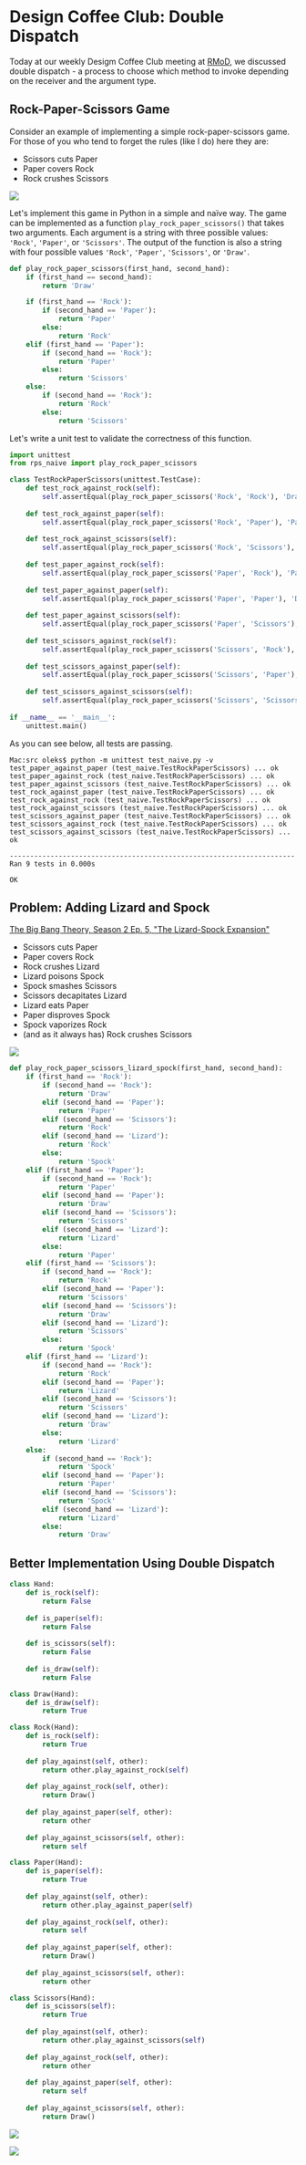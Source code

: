 # Design Coffee Club: Double Dispatch

Today at our weekly Desigm Coffee Club meeting at [RMoD](https://rmod.inria.fr), we discussed double dispatch - a process to choose which method to invoke depending on the receiver and the argument type.

## Rock-Paper-Scissors Game

Consider an example of implementing a simple rock-paper-scissors game. For those of you who tend to forget the rules (like I do) here they are:

- Scissors cuts Paper
- Paper covers Rock
- Rock crushes Scissors

![](figures/RockPaperScissorsDrawing.png)

Let's implement this game in Python in a simple and naïve way. The game can be implemented as a function `play_rock_paper_scissors()` that takes two arguments. Each argument is a string with three possible values: `'Rock'`, `'Paper'`, or `'Scissors'`. The output of the function is also a string with four possible values `'Rock'`, `'Paper'`, `'Scissors'`, or `'Draw'`.

```Python
def play_rock_paper_scissors(first_hand, second_hand):
    if (first_hand == second_hand):
        return 'Draw'

    if (first_hand == 'Rock'):
        if (second_hand == 'Paper'):
            return 'Paper'
        else:
            return 'Rock'
    elif (first_hand == 'Paper'):
        if (second_hand == 'Rock'):
            return 'Paper'
        else:
            return 'Scissors'
    else:
        if (second_hand == 'Rock'):
            return 'Rock'
        else:
            return 'Scissors'

```

Let's write a unit test to validate the correctness of this function.

```Python
import unittest
from rps_naive import play_rock_paper_scissors

class TestRockPaperScissors(unittest.TestCase):
    def test_rock_against_rock(self):
        self.assertEqual(play_rock_paper_scissors('Rock', 'Rock'), 'Draw')
        
    def test_rock_against_paper(self):
        self.assertEqual(play_rock_paper_scissors('Rock', 'Paper'), 'Paper')
        
    def test_rock_against_scissors(self):
        self.assertEqual(play_rock_paper_scissors('Rock', 'Scissors'), 'Rock')
        
    def test_paper_against_rock(self):
        self.assertEqual(play_rock_paper_scissors('Paper', 'Rock'), 'Paper')
        
    def test_paper_against_paper(self):
        self.assertEqual(play_rock_paper_scissors('Paper', 'Paper'), 'Draw')
        
    def test_paper_against_scissors(self):
        self.assertEqual(play_rock_paper_scissors('Paper', 'Scissors'), 'Scissors')
        
    def test_scissors_against_rock(self):
        self.assertEqual(play_rock_paper_scissors('Scissors', 'Rock'), 'Rock')
        
    def test_scissors_against_paper(self):
        self.assertEqual(play_rock_paper_scissors('Scissors', 'Paper'), 'Scissors')
        
    def test_scissors_against_scissors(self):
        self.assertEqual(play_rock_paper_scissors('Scissors', 'Scissors'), 'Draw')
        
if __name__ == '__main__':
    unittest.main()
```

As you can see below, all tests are passing.

```
Mac:src oleks$ python -m unittest test_naive.py -v
test_paper_against_paper (test_naive.TestRockPaperScissors) ... ok
test_paper_against_rock (test_naive.TestRockPaperScissors) ... ok
test_paper_against_scissors (test_naive.TestRockPaperScissors) ... ok
test_rock_against_paper (test_naive.TestRockPaperScissors) ... ok
test_rock_against_rock (test_naive.TestRockPaperScissors) ... ok
test_rock_against_scissors (test_naive.TestRockPaperScissors) ... ok
test_scissors_against_paper (test_naive.TestRockPaperScissors) ... ok
test_scissors_against_rock (test_naive.TestRockPaperScissors) ... ok
test_scissors_against_scissors (test_naive.TestRockPaperScissors) ... ok

----------------------------------------------------------------------
Ran 9 tests in 0.000s

OK
```

## Problem: Adding Lizard and Spock

[The Big Bang Theory, Season 2 Ep. 5, "The Lizard-Spock Expansion"](https://youtu.be/Kov2G0GouBw)

- Scissors cuts Paper
- Paper covers Rock
- Rock crushes Lizard
- Lizard poisons Spock
- Spock smashes Scissors
- Scissors decapitates Lizard
- Lizard eats Paper
- Paper disproves Spock
- Spock vaporizes Rock
- (and as it always has) Rock crushes Scissors

![](figures/RockPaperScissorsLizardSpock.svg)

```Python
def play_rock_paper_scissors_lizard_spock(first_hand, second_hand):
    if (first_hand == 'Rock'):
        if (second_hand == 'Rock'):
            return 'Draw'
        elif (second_hand == 'Paper'):
            return 'Paper'
        elif (second_hand == 'Scissors'):
            return 'Rock'
        elif (second_hand == 'Lizard'):
            return 'Rock'
        else:
            return 'Spock'
    elif (first_hand == 'Paper'):
        if (second_hand == 'Rock'):
            return 'Paper'
        elif (second_hand == 'Paper'):
            return 'Draw'
        elif (second_hand == 'Scissors'):
            return 'Scissors'
        elif (second_hand == 'Lizard'):
            return 'Lizard'
        else:
            return 'Paper'
    elif (first_hand == 'Scissors'):
        if (second_hand == 'Rock'):
            return 'Rock'
        elif (second_hand == 'Paper'):
            return 'Scissors'
        elif (second_hand == 'Scissors'):
            return 'Draw'
        elif (second_hand == 'Lizard'):
            return 'Scissors'
        else:
            return 'Spock'
    elif (first_hand == 'Lizard'):
        if (second_hand == 'Rock'):
            return 'Rock'
        elif (second_hand == 'Paper'):
            return 'Lizard'
        elif (second_hand == 'Scissors'):
            return 'Scissors'
        elif (second_hand == 'Lizard'):
            return 'Draw'
        else:
            return 'Lizard'
    else:
        if (second_hand == 'Rock'):
            return 'Spock'
        elif (second_hand == 'Paper'):
            return 'Paper'
        elif (second_hand == 'Scissors'):
            return 'Spock'
        elif (second_hand == 'Lizard'):
            return 'Lizard'
        else:
            return 'Draw'

```

## Better Implementation Using Double Dispatch

```Python
class Hand:
    def is_rock(self):
        return False
        
    def is_paper(self):
        return False
        
    def is_scissors(self):
        return False
        
    def is_draw(self):
        return False
```
```Python   
class Draw(Hand):
    def is_draw(self):
        return True
```
```Python
class Rock(Hand):
    def is_rock(self):
        return True
                
    def play_against(self, other):
        return other.play_against_rock(self)
    
    def play_against_rock(self, other):
        return Draw()
        
    def play_against_paper(self, other):
        return other
        
    def play_against_scissors(self, other):
        return self
```
```Python
class Paper(Hand):
    def is_paper(self):
        return True
                
    def play_against(self, other):
        return other.play_against_paper(self)
    
    def play_against_rock(self, other):
        return self
        
    def play_against_paper(self, other):
        return Draw()
        
    def play_against_scissors(self, other):
        return other
```
```Python
class Scissors(Hand):
    def is_scissors(self):
        return True
                
    def play_against(self, other):
        return other.play_against_scissors(self)
    
    def play_against_rock(self, other):
        return other
        
    def play_against_paper(self, other):
        return self
        
    def play_against_scissors(self, other):
        return Draw()
```

![](figures/RockPaperScissors.png)

![](figures/RockPaperScissorsLizardSpock.png)